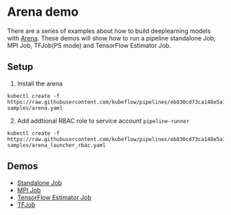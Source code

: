# Arena demo

There are a series of examples about how to build deeplearning models with [Arena](https://github.com/kubeflow/arena). These demos will show how to run a pipeline standalone Job, MPI Job, TFJob(PS mode) and TensorFlow Estimator Job.

## Setup

1. Install the arena

```
kubectl create -f https://raw.githubusercontent.com/kubeflow/pipelines/eb830cd73ca148e5a1a6485a9374c2dc068314bc/samples/arena-samples/arena.yaml
```

2. Add addtional RBAC role to service account `pipeline-runner`

```
kubectl create -f https://raw.githubusercontent.com/kubeflow/pipelines/eb830cd73ca148e5a1a6485a9374c2dc068314bc/samples/arena-samples/arena_launcher_rbac.yaml
```

## Demos

- [Standalone Job](standalonejob/README.md)
- [MPI Job](mpi/README.md)
- [TensorFlow Estimator Job]()
- [TFJob]()
